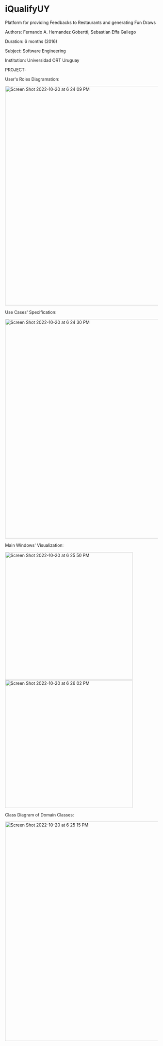 # iQualifyUY
Platform for providing Feedbacks to Restaurants and generating Fun Draws

Authors: Fernando A. Hernandez Gobertti, Sebastian Effa Gallego

Duration: 6 months (2016)

Subject: Software Engineering

Institution: Universidad ORT Uruguay

PROJECT:

User's Roles Diagramation:

<img width="720" alt="Screen Shot 2022-10-20 at 6 24 09 PM" src="https://user-images.githubusercontent.com/38531693/197062763-251d8298-a9e7-4e7a-bd43-f84041e2d338.png">

Use Cases' Specification:

<img width="720" alt="Screen Shot 2022-10-20 at 6 24 30 PM" src="https://user-images.githubusercontent.com/38531693/197062845-7623753e-4b7f-4c40-af78-528115be6013.png">

Main Windows' Visualization:

<img width="420" alt="Screen Shot 2022-10-20 at 6 25 50 PM" src="https://user-images.githubusercontent.com/38531693/197062905-575c2ff7-c6d0-41d3-999b-16782503f351.png">
<img width="420" alt="Screen Shot 2022-10-20 at 6 26 02 PM" src="https://user-images.githubusercontent.com/38531693/197062931-bced7d2f-6513-4d61-ba9e-1890c82ce59f.png">

Class Diagram of Domain Classes:

<img width="720" alt="Screen Shot 2022-10-20 at 6 25 15 PM" src="https://user-images.githubusercontent.com/38531693/197063314-3d457462-03cb-49ae-920a-f869c638c599.png">

